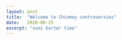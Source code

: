 ```yaml
---
layout: post
title:  "Welcome to Chinmoy controversies"
date:   2020-06-25
excerpt: "suni barter time"
---
```

